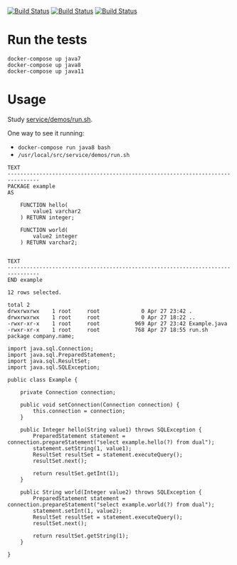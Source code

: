 [![Build Status](https://github.com/ericminio/java-oracle/actions/workflows/java7.yml/badge.svg)](https://github.com/ericminio/java-oracle/actions)
[![Build Status](https://github.com/ericminio/java-oracle/actions/workflows/java8.yml/badge.svg)](https://github.com/ericminio/java-oracle/actions)
[![Build Status](https://github.com/ericminio/java-oracle/actions/workflows/java11.yml/badge.svg)](https://github.com/ericminio/java-oracle/actions)

# Run the tests
```
docker-compose up java7 
docker-compose up java8 
docker-compose up java11 
```

# Usage

Study [service/demos/run.sh](service/demos/run.sh).

One way to see it running:
- `docker-compose run java8 bash` 
- `/usr/local/src/service/demos/run.sh`

```
TEXT
--------------------------------------------------------------------------------
PACKAGE example
AS

    FUNCTION hello(
        value1 varchar2
    ) RETURN integer;

    FUNCTION world(
        value2 integer
    ) RETURN varchar2;


TEXT
--------------------------------------------------------------------------------
END example

12 rows selected.

total 2
drwxrwxrwx    1 root     root             0 Apr 27 23:42 .
drwxrwxrwx    1 root     root             0 Apr 27 18:22 ..
-rwxr-xr-x    1 root     root           969 Apr 27 23:42 Example.java
-rwxr-xr-x    1 root     root           768 Apr 27 18:55 run.sh
package company.name;

import java.sql.Connection;
import java.sql.PreparedStatement;
import java.sql.ResultSet;
import java.sql.SQLException;

public class Example {

    private Connection connection;

    public void setConnection(Connection connection) {
        this.connection = connection;
    }

    public Integer hello(String value1) throws SQLException {
        PreparedStatement statement = connection.prepareStatement("select example.hello(?) from dual");
        statement.setString(1, value1);
        ResultSet resultSet = statement.executeQuery();
        resultSet.next();

        return resultSet.getInt(1);
    }

    public String world(Integer value2) throws SQLException {
        PreparedStatement statement = connection.prepareStatement("select example.world(?) from dual");
        statement.setInt(1, value2);
        ResultSet resultSet = statement.executeQuery();
        resultSet.next();

        return resultSet.getString(1);
    }

}
```
